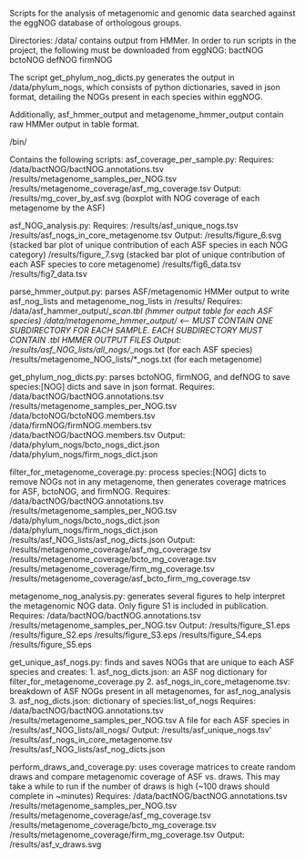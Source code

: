 Scripts for the analysis of metagenomic and genomic data searched against the eggNOG database of orthologous groups.

Directories:
/data/
contains output from HMMer. In order to run scripts in the project, the following must be downloaded from eggNOG:
bactNOG
bctoNOG
defNOG
firmNOG

The script get_phylum_nog_dicts.py generates the output in /data/phylum_nogs, which consists of python dictionaries,
saved in json format, detailing the NOGs present in each species within eggNOG.

Additionally, asf_hmmer_output and metagenome_hmmer_output contain raw HMMer output in table format.

/bin/

Contains the following scripts:
asf_coverage_per_sample.py:
	Requires: /data/bactNOG/bactNOG.annotations.tsv
		  /results/metagenome_samples_per_NOG.tsv
		  /results/metagenome_coverage/asf_mg_coverage.tsv
	Output:
		/results/mg_cover_by_asf.svg (boxplot with NOG coverage of each metagenome by the ASF)

asf_NOG_analysis.py:
	Requires:  /results/asf_unique_nogs.tsv
		   /results/asf_nogs_in_core_metagenome.tsv
	Output:
		/results/figure_6.svg (stacked bar plot of unique contribution of each ASF species in each NOG category)
		/results/figure_7.svg (stacked bar plot of unique contribution of each ASF species to core metagenome)
		/results/fig6_data.tsv
		/results/fig7_data.tsv

parse_hmmer_output.py: parses ASF/metagenomic HMMer output to write asf_nog_lists and metagenome_nog_lists in /results/
	Requires:  /data/asf_hammer_output/*_scan.tbl  (hmmer output table for each ASF species)
		   /data/metagenome_hmmer_output/ <-- MUST CONTAIN ONE SUBDIRECTORY FOR EACH SAMPLE. EACH SUBDIRECTORY MUST CONTAIN .tbl HMMER OUTPUT FILES
	Output:
		/results/asf_NOG_lists/all_nogs/*_nogs.txt  (for each ASF species)
		/results/metagenome_NOG_lists/*_nogs.txt  (for each metagenome)

get_phylum_nog_dicts.py: parses bctoNOG, firmNOG, and defNOG to save species:[NOG] dicts and save in json format.
	Requires:  /data/bactNOG/bactNOG.annotations.tsv
		   /results/metagenome_samples_per_NOG.tsv
		   /data/bctoNOG/bctoNOG.members.tsv
		   /data/firmNOG/firmNOG.members.tsv
		   /data/bactNOG/bactNOG.members.tsv
	Output:
		/data/phylum_nogs/bcto_nogs_dict.json
		/data/phylum_nogs/firm_nogs_dict.json

filter_for_metagenome_coverage.py: process species:[NOG] dicts to remove NOGs not in any metagenome, then generates
     coverage matrices for ASF, bctoNOG, and firmNOG.
	Requires:  /data/bactNOG/bactNOG.annotations.tsv
		   /results/metagenome_samples_per_NOG.tsv
		   /data/phylum_nogs/bcto_nogs_dict.json
		   /data/phylum_nogs/firm_nogs_dict.json
		   /results/asf_NOG_lists/asf_nog_dicts.json
	Output:
		/results/metagenome_coverage/asf_mg_coverage.tsv
		/results/metagenome_coverage/bcto_mg_coverage.tsv
		/results/metagenome_coverage/firm_mg_coverage.tsv
		/results/metagenome_coverage/asf_bcto_firm_mg_coverage.tsv

metagenome_nog_analysis.py: generates several figures to help interpret the metagenomic NOG data. Only figure S1 is included in publication.
	Requires:  /data/bactNOG/bactNOG.annotations.tsv
		   /results/metagenome_samples_per_NOG.tsv
	Output:
		/results/figure_S1.eps
		/results/figure_S2.eps
		/results/figure_S3.eps
		/results/figure_S4.eps
		/results/figure_S5.eps

get_unique_asf_nogs.py: finds and saves NOGs that are unique to each ASF species and creates:
			1. asf_nog_dicts.json: an ASF nog dictionary for filter_for_metagenome_coverage.py
			2. asf_nogs_in_core_metagenome.tsv: breakdown of ASF NOGs present in all metagenomes, for asf_nog_analysis
			3. asf_nog_dicts.json: dictionary of species:list_of_nogs
	Requires:  /data/bactNOG/bactNOG.annotations.tsv
		   /results/metagenome_samples_per_NOG.tsv
		   A file for each ASF species in /results/asf_NOG_lists/all_nogs/
	Output:
		/results/asf_unique_nogs.tsv'
		/results/asf_nogs_in_core_metagenome.tsv
		/results/asf_NOG_lists/asf_nog_dicts.json

perform_draws_and_coverage.py: uses coverage matrices to create random draws and compare metagenomic coverage of ASF vs. draws. This may take a while to run if the number of draws is high (~100 draws should complete in ~minutes)
	Requires:  /data/bactNOG/bactNOG.annotations.tsv
		   /results/metagenome_samples_per_NOG.tsv
		   /results/metagenome_coverage/asf_mg_coverage.tsv
		   /results/metagenome_coverage/bcto_mg_coverage.tsv
		   /results/metagenome_coverage/firm_mg_coverage.tsv
	Output:
		/results/asf_v_draws.svg
		   
